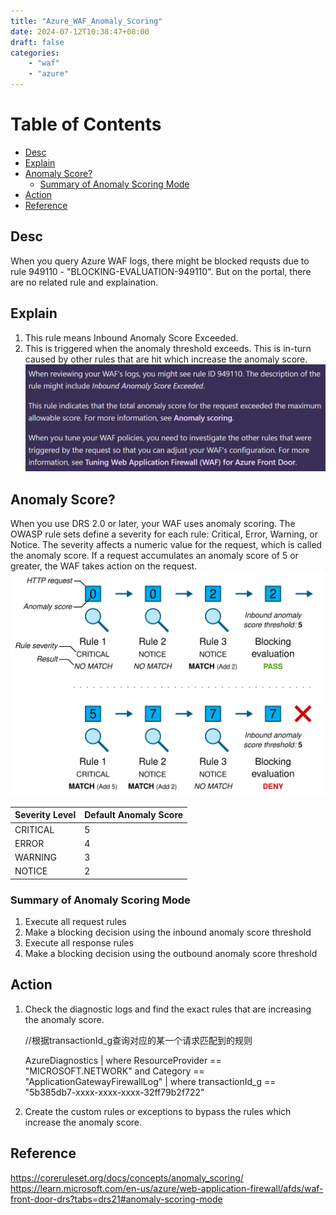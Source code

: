 ```yaml
---
title: "Azure_WAF_Anomaly_Scoring"
date: 2024-07-12T10:38:47+08:00
draft: false
categories:
    - "waf"
    - "azure"
---
```

# Table of Contents
- [Desc](#desc)
- [Explain](#explain)
- [Anomaly Score?](#anomaly-score)
  - [Summary of Anomaly Scoring Mode](#summary-of-anomaly-scoring-mode)
- [Action](#action)
- [Reference](#reference)

## Desc
When you query Azure WAF logs, there might be blocked requsts due to rule 949110 - "BLOCKING-EVALUATION-949110". But on the portal, there are no related rule and explaination. 

## Explain
1. This rule means Inbound Anomaly Score Exceeded.
2. This is triggered when the anomaly threshold exceeds. This is in-turn caused by other rules that are hit which increase the anomaly score.
![Alt text](image.png)

## Anomaly Score?
When you use DRS 2.0 or later, your WAF uses anomaly scoring. The OWASP rule sets define a severity for each rule: Critical, Error, Warning, or Notice. The severity affects a numeric value for the request, which is called the anomaly score. If a request accumulates an anomaly score of 5 or greater, the WAF takes action on the request.
![Alt text](image-1.png)

| Severity Level | Default Anomaly Score | 
|----------|----------|
| CRITICAL   |  5   | 
| ERROR    | 4   | 
| WARNING    | 3   | 
| NOTICE    | 2   | 


### Summary of Anomaly Scoring Mode
1. Execute all request rules
2. Make a blocking decision using the inbound anomaly score threshold
3. Execute all response rules
4. Make a blocking decision using the outbound anomaly score threshold

## Action
1. Check the diagnostic logs and find the exact rules that are increasing the anomaly score.

    //根据transactionId_g查询对应的某一个请求匹配到的规则
    
    AzureDiagnostics 
    | where ResourceProvider == "MICROSOFT.NETWORK" and Category ==     "ApplicationGatewayFirewallLog"
    | where transactionId_g == "5b385db7-xxxx-xxxx-xxxx-32ff79b2f722"
2. Create the custom rules or exceptions to bypass the rules which increase the anomaly score.


## Reference
https://coreruleset.org/docs/concepts/anomaly_scoring/
https://learn.microsoft.com/en-us/azure/web-application-firewall/afds/waf-front-door-drs?tabs=drs21#anomaly-scoring-mode